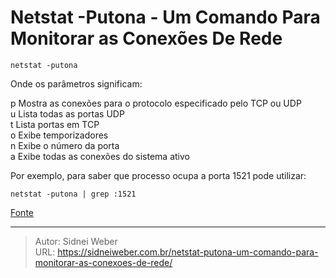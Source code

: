 # Netstat -Putona - Um Comando Para Monitorar as Conexões De Rede


```shell
netstat -putona
```

Onde os parâmetros significam:

p Mostra as conexões para o protocolo especificado pelo TCP ou UDP  
u Lista todas as portas UDP  
t Lista portas em TCP  
o Exibe temporizadores  
n Exibe o número da porta  
a Exibe todas as conexões do sistema ativo

Por exemplo, para saber que processo ocupa a porta 1521 pode utilizar: 

```shell
netstat -putona | grep :1521
```

[Fonte](http://ubuntulife.wordpress.com/2014/03/11/netstat-putona-un-comando-que-no-olvidaras-para-monitorizar-las-conexiones-en-linux/)


---

> Autor: Sidnei Weber  
> URL: https://sidneiweber.com.br/netstat-putona-um-comando-para-monitorar-as-conexoes-de-rede/  

